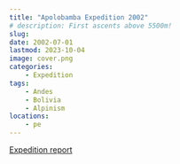 ```yaml
---
title: "Apolobamba Expedition 2002"
# description: First ascents above 5500m!
slug: 
date: 2002-07-01
lastmod: 2023-10-04
image: cover.png
categories:
    - Expedition
tags:
    - Andes
    - Bolivia
    - Alpinism
locations:
    - pe
---
```


[Expedition report](/documents/apolobamba2002.pdf)

